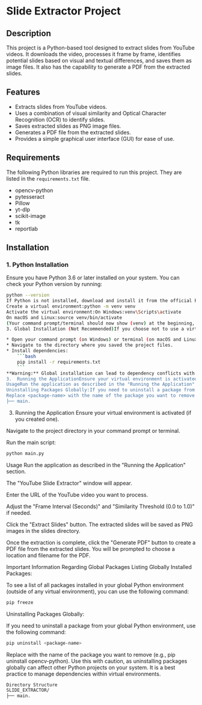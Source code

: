 # Slide Extractor Project

## Description

This project is a Python-based tool designed to extract slides from YouTube videos. It downloads the video, processes it frame by frame, identifies potential slides based on visual and textual differences, and saves them as image files.  It also has the capability to generate a PDF from the extracted slides.

## Features

* Extracts slides from YouTube videos.
* Uses a combination of visual similarity and Optical Character Recognition (OCR) to identify slides.
* Saves extracted slides as PNG image files.
* Generates a PDF file from the extracted slides.
* Provides a simple graphical user interface (GUI) for ease of use.

## Requirements

The following Python libraries are required to run this project.  They are listed in the `requirements.txt` file.

* opencv-python
* pytesseract
* Pillow
* yt-dlp
* scikit-image
* tk
* reportlab

## Installation

### 1.  Python Installation

Ensure you have Python 3.6 or later installed on your system. You can check your Python version by running:

```bash
python --version
If Python is not installed, download and install it from the official Python website (https://www.python.org/downloads/).2.  Project SetupDownload the project files: Download the main.py, slide_extractor.py, and requirements.txt files and save them in the same directory (e.g., a folder named SLIDE_EXTRACTOR).Create a virtual environment (Recommended):It is highly recommended to create a virtual environment for this project to manage dependencies and avoid conflicts with other Python projects.Open your command prompt (on Windows) or terminal (on macOS and Linux).Navigate to the directory where you saved the project files. For example:cd Desktop\SLIDE_EXTRACTOR
Create a virtual environment:python -m venv venv
Activate the virtual environment:On Windows:venv\Scripts\activate
On macOS and Linux:source venv/bin/activate
(Your command prompt/terminal should now show (venv) at the beginning, indicating that the virtual environment is active.)Install dependencies:pip install -r requirements.txt
3. Global Installation (Not Recommended)If you choose not to use a virtual environment, you can install the dependencies globally.

* Open your command prompt (on Windows) or terminal (on macOS and Linux).
* Navigate to the directory where you saved the project files.
* Install dependencies:
    ```bash
    pip install -r requirements.txt
    ```
**Warning:** Global installation can lead to dependency conflicts with other Python projects. It's strongly recommended to use a virtual environment.
3.  Running the ApplicationEnsure your virtual environment is activated (if you created one).Navigate to the project directory in your command prompt or terminal.Run the main script:python main.py
UsageRun the application as described in the "Running the Application" section.The "YouTube Slide Extractor" window will appear.Enter the URL of the YouTube video you want to process.Adjust the "Frame Interval (Seconds)" and "Similarity Threshold (0.0 to 1.0)" if needed.Click the "Extract Slides" button. The extracted slides will be saved as PNG images in the slides directory.Once the extraction is complete, click the "Generate PDF" button to create a PDF file from the extracted slides.  You will be prompted to choose a location and filename for the PDF.Important Information Regarding Global PackagesListing Globally Installed Packages:To see a list of all packages installed in your global Python environment (outside of any virtual environment), you can use the following command:pip freeze
Uninstalling Packages Globally:If you need to uninstall a package from your global Python environment, use the following command:pip uninstall <package-name>
Replace <package-name> with the name of the package you want to remove (e.g., pip uninstall opencv-python).  Use this with caution, as uninstalling packages globally can affect other Python projects on your system.  It is a best practice to manage dependencies within virtual environments.Directory StructureSLIDE_EXTRACTOR/
├── main.
```

3. Running the Application
Ensure your virtual environment is activated (if you created one).

Navigate to the project directory in your command prompt or terminal.

Run the main script:
 ```bash  
python main.py
```
Usage
Run the application as described in the "Running the Application" section.

The "YouTube Slide Extractor" window will appear.

Enter the URL of the YouTube video you want to process.

Adjust the "Frame Interval (Seconds)" and "Similarity Threshold (0.0 to 1.0)" if needed.

Click the "Extract Slides" button. The extracted slides will be saved as PNG images in the slides directory.

Once the extraction is complete, click the "Generate PDF" button to create a PDF file from the extracted slides.  You will be prompted to choose a location and filename for the PDF.

Important Information Regarding Global Packages
Listing Globally Installed Packages:

To see a list of all packages installed in your global Python environment (outside of any virtual environment), you can use the following command:
```bash
pip freeze
```
Uninstalling Packages Globally:

If you need to uninstall a package from your global Python environment, use the following command:
```bash
pip uninstall <package-name>
```
Replace <package-name> with the name of the package you want to remove (e.g., pip uninstall opencv-python).  Use this with caution, as uninstalling packages globally can affect other Python projects on your system.  It is a best practice to manage dependencies within virtual environments.
```bash
Directory Structure
SLIDE_EXTRACTOR/
├── main.
